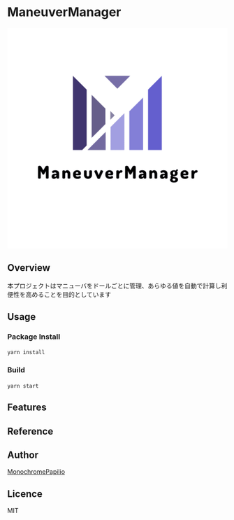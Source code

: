 # ManeuverManager

![ManeuverManager](src/assets/logo.png)

## Overview

本プロジェクトはマニューバをドールごとに管理、あらゆる値を自動で計算し利便性を高めることを目的としています

## Usage

<!-- 具体的な技術選定が決まり開発次第記述 -->

### Package Install

`yarn install`

### Build

`yarn start`

## Features

<!-- 具体的な仕様が決定され次第記載 -->

## Reference

<!-- 参考URLを記載 -->

## Author

[MonochromePapilio](https://github.com/MonochromePapilio)

## Licence

MIT